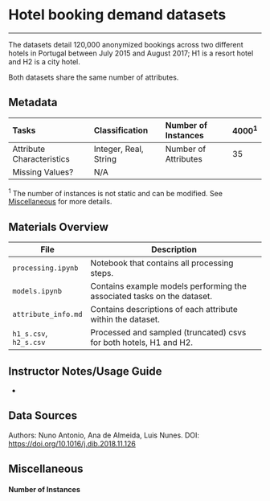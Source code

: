 # Hotel booking demand datasets
----

The datasets detail 120,000 anonymized bookings across two different hotels in Portugal between July 2015 and August 2017; H1 is a resort hotel and H2 is a city hotel. 

Both datasets share the same number of attributes.

## Metadata
| Tasks                      | Classification          | Number of Instances  | 4000<sup>1</sup> |
|:---------------------------|:------------------------|:---------------------|:-----|
| Attribute Characteristics  | Integer, Real, String   | Number of Attributes | 35   |
| Missing Values?            | N/A                     |                      |      |

<sup>1</sup> The number of instances is not static and can be modified. See [Miscellaneous](#misc) for more details.

## Materials Overview
| File                      | Description  |
|---------------------------|--------------|
| `processing.ipynb`        | Notebook that contains all processing steps. |
| `models.ipynb`            | Contains example models performing the associated tasks on the dataset. |
| `attribute_info.md`       | Contains descriptions of each attribute within the dataset. |
| `h1_s.csv`, `h2_s.csv`    | Processed and sampled (truncated) csvs for both hotels, H1 and H2. |

## Instructor Notes/Usage Guide
- 

## Data Sources
Authors: Nuno Antonio, Ana de Almeida, Luis Nunes. 
DOI: https://doi.org/10.1016/j.dib.2018.11.126

## Miscellaneous <a href="#misc"></a>

#### Number of Instances